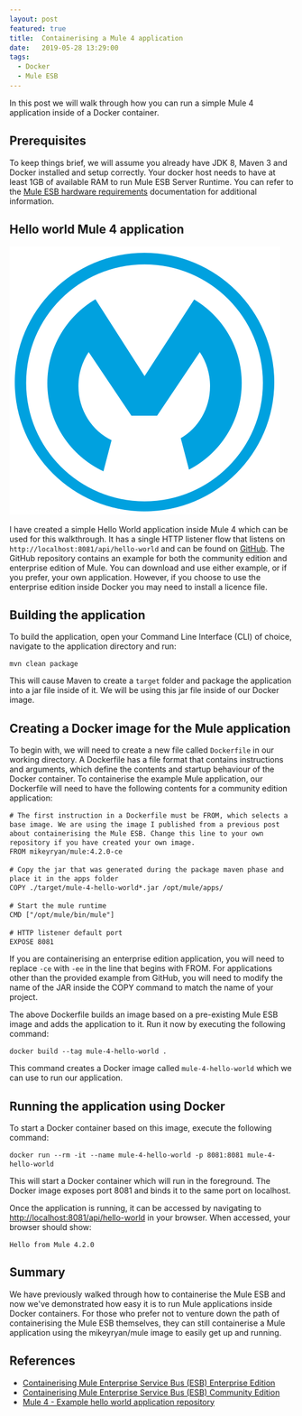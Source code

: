 ```yaml
---
layout: post
featured: true
title:  Containerising a Mule 4 application
date:   2019-05-28 13:29:00
tags:
  - Docker
  - Mule ESB
---
```

In this post we will walk through how you can run a simple Mule 4 application inside of a Docker container.
<!--more-->
## Prerequisites
To keep things brief, we will assume you already have JDK 8, Maven 3 and Docker installed and setup correctly. Your docker host needs to have at least 1GB of available RAM to run Mule ESB Server Runtime. You can refer to the [Mule ESB hardware requirements](https://docs.mulesoft.com/mule-runtime/4.2/hardware-and-software-requirements) documentation for additional information.

## Hello world Mule 4 application

![MuleSoft logo](/assets/images/posts/mulesoft-logo.svg)

I have created a simple Hello World application inside Mule 4 which can be used for this walkthrough. It has a single HTTP listener flow that listens on ```http://localhost:8081/api/hello-world``` and can be found on  [GitHub](https://github.com/Mike-Gough/mule-4-hello-world). The GitHub repository contains an example for both the community edition and enterprise edition of Mule. You can download and use either example, or if you prefer, your own application. However, if you choose to use the enterprise edition inside Docker you may need to install a licence file.

## Building the application
To build the application, open your Command Line Interface (CLI) of choice, navigate to the application directory and run:
```
mvn clean package
```
This will cause Maven to create a ```target``` folder and package the application into a jar file inside of it. We will be using this jar file inside of our Docker image.

## Creating a Docker image for the Mule application
To begin with, we will need to create a new file called ```Dockerfile``` in our working directory. A Dockerfile has a file format that contains instructions and arguments, which define the contents and startup behaviour of the Docker container. To containerise the example Mule application, our Dockerfile will need to have the following contents for a community edition application:
```
# The first instruction in a Dockerfile must be FROM, which selects a base image. We are using the image I published from a previous post about containerising the Mule ESB. Change this line to your own repository if you have created your own image.
FROM mikeyryan/mule:4.2.0-ce

# Copy the jar that was generated during the package maven phase and place it in the apps folder
COPY ./target/mule-4-hello-world*.jar /opt/mule/apps/

# Start the mule runtime
CMD ["/opt/mule/bin/mule"]

# HTTP listener default port
EXPOSE 8081
```

If you are containerising an enterprise edition application, you will need to replace ```-ce``` with ```-ee``` in the line that begins with FROM. For applications other than the provided example from GitHub, you will need to modify the name of the JAR inside the COPY command to match the name of your project.

The above Dockerfile builds an image based on a pre-existing Mule ESB image and adds the application to it. Run it now by executing the following command:
```
docker build --tag mule-4-hello-world .
```
This command creates a Docker image called ```mule-4-hello-world``` which we can use to run our application.

## Running the application using Docker
To start a Docker container based on this image, execute the following command:
```
docker run --rm -it --name mule-4-hello-world -p 8081:8081 mule-4-hello-world
```
This will start a Docker container which will run in the foreground. The Docker image exposes port 8081 and binds it to the same port on localhost.

Once the application is running, it can be accessed by navigating to [http://localhost:8081/api/hello-world](http://localhost:8081/api/hello-world) in your browser. When accessed, your browser should show:
```
Hello from Mule 4.2.0
```

## Summary
We have previously walked through how to containerise the Mule ESB and now we've demonstrated how easy it is to run Mule applications inside Docker containers. For those who prefer not to venture down the path of containerising the Mule ESB themselves, they can still containerise a Mule application using the mikeyryan/mule image to easily get up and running.

## References
- [Containerising Mule Enterprise Service Bus (ESB) Enterprise Edition][1]
- [Containerising Mule Enterprise Service Bus (ESB) Community Edition][2]
- [Mule 4 - Example hello world application repository][3]

[1]: https://mike.gough.me/posts/docker/mule/esb/enterprise-edition "Containerising Mule Enterprise Service Bus (ESB) Enterprise Edition"
[2]: https://mike.gough.me/posts/docker/mule/esb/community-edition "Containerising Mule Enterprise Service Bus (ESB) Community Edition"
[3]: https://github.com/Mike-Gough/mule-4-hello-world "Mike-Gough/mule-4-hello-world"
